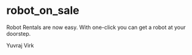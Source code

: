 # robot_on_sale
Robot Rentals are now easy. With one-click you can get a robot at your doorstep.


Yuvraj Virk
